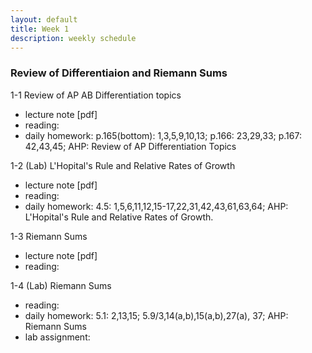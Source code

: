 ```yaml
---
layout: default
title: Week 1
description: weekly schedule
--- 
```

### Review of Differentiaion and Riemann Sums

1-1 Review of AP AB Differentiation topics   <br>
* lecture note [pdf]  <br>  
* reading:   <br>
* daily homework: p.165(bottom): 1,3,5,9,10,13; p.166: 23,29,33; p.167: 42,43,45; AHP: Review of AP Differentiation Topics  <br>

1-2 (Lab) L'Hopital's Rule and Relative Rates of Growth   <br>
* lecture note [pdf]  <br>
* reading:   <br>
* daily homework: 4.5: 1,5,6,11,12,15-17,22,31,42,43,61,63,64; AHP: L'Hopital's Rule and Relative Rates of Growth.  <br>

1-3 Riemann Sums   <br>
* lecture note [pdf]   <br>
* reading:  <br>

1-4 (Lab) Riemann Sums   <br>
* reading:   <br>
* daily homework: 5.1: 2,13,15; 5.9/3,14(a,b),15(a,b),27(a), 37; AHP: Riemann Sums   <br>
* lab assignment:   <br>

